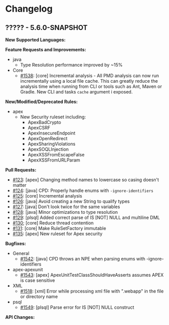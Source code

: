 # Changelog

## ????? - 5.6.0-SNAPSHOT

**New Supported Languages:**

**Feature Requests and Improvements:**

*   java
    *   Type Resolution performance improved by ~15%
*   Core
    *   [#1538](https://sourceforge.net/p/pmd/bugs/1538/): \[core] Incremental analysis - All PMD analysis can now run
        incrementally using a local file cache. This can greatly reduce the analysis time when running from CLI or tools
        such as Ant, Maven or Gradle. New CLI and tasks `cache` argument i exposed.

**New/Modified/Deprecated Rules:**

*   apex
    *   New Security ruleset including:
        *   ApexBadCrypto
        *   ApexCSRF
        *   ApexInsecureEndpoint
        *   ApexOpenRedirect
        *   ApexSharingViolations
        *   ApexSOQLInjection
        *   ApexXSSFromEscapeFalse
        *   ApexXSSFromURLParam

**Pull Requests:**

*   [#123](https://github.com/pmd/pmd/pull/123): \[apex] Changing method names to lowercase so casing doesn't matter
*   [#124](https://github.com/pmd/pmd/pull/124): \[java] CPD: Properly handle enums with `-ignore-identifiers`
*   [#125](https://github.com/pmd/pmd/pull/125): \[core] Incremental analysis
*   [#126](https://github.com/pmd/pmd/pull/126): \[java] Avoid creating a new String to qualify types
*   [#127](https://github.com/pmd/pmd/pull/127): \[java] Don't look twice for the same variables
*   [#128](https://github.com/pmd/pmd/pull/128): \[java] Minor optimizations to type resolution
*   [#129](https://github.com/pmd/pmd/pull/129): \[plsql] Added correct parse of IS [NOT] NULL and multiline DML
*   [#130](https://github.com/pmd/pmd/pull/130); \[core] Reduce thread contention
*   [#131](https://github.com/pmd/pmd/pull/131): \[core] Make RuleSetFactory immutable
*   [#135](https://github.com/pmd/pmd/pull/135): \[apex] New ruleset for Apex security

**Bugfixes:**

*   General
    *   [#1542](https://sourceforge.net/p/pmd/bugs/1542/): \[java] CPD throws an NPE when parsing enums with -ignore-identifiers
*   apex-apexunit
    *   [#1543](https://sourceforge.net/p/pmd/bugs/1543/): \[apex] ApexUnitTestClassShouldHaveAsserts assumes APEX is case sensitive
*   XML
    *   [#1518](https://sourceforge.net/p/pmd/bugs/1518/): \[xml] Error while processing xml file with ".webapp" in the file or directory name
*   psql
    *   [#1549](https://sourceforge.net/p/pmd/bugs/1549/): \[plsql] Parse error for IS [NOT] NULL construct


**API Changes:**
